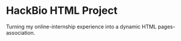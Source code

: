 # HackBio HTML Project

Turning my online-internship experience into a dynamic HTML pages-association. 
